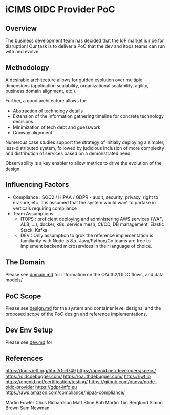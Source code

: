 # iCIMS OIDC Provider PoC

## Overview

The business development team has decided that the IdP market is ripe for disruption! Our task is to deliver a PoC that the dev and itops teams can run with and evolve.

## Methodology

A desirable architecture allows for guided evolution over multiple dimensions (application scalability, organizational scalability, agility, business domain alignment, etc.).

Further, a good architecture allows for:

* Abstraction of technology details
* Extension of the information gathering timeline for concrete technology decisions
* Minimization of tech debt and guesswork
* Conway alignment

Numerous case studies support the strategy of initially deploying a simpler, less-distributed system, followed by judicious inclusion of more complexity and distribution of services based on a demonstrated need.

Observability is a key enabler to allow metrics to drive the evolution of the design.


## Influencing Factors

* Compliance : SOC2 / HIPAA / GDPR - audit, security, privacy, right to erasure, etc. It is assumed that the system would want to partake in verticals requiring compliance
* Team Assumptions: 
  - ITOPS : proficient deploying and administering AWS services (WAF, ALB, ...), docker, k8s, service mesh, CI/CD, DB management, Elastic Stack, Kafka
  - DEV : Only assumption to grok the reference implementation is familiarity with Node.js 8.x. Java/Python/Go teams are free to implement backend microservices in their language of choice.

## The Domain

Please see [domain.md](./docs/domain.md) for information on the OAuth2/OIDC flows, and data models/

## PoC Scope

Please see [design.md](./docs/design.md) for the system and container level designs, and the proposed scope of the PoC design and reference implementations.

## Dev Env Setup

Please see [dev.md](./docs/dev.md) for 

## References

https://tools.ietf.org/html/rfc6749
https://openid.net/developers/specs/
https://oidcdebugger.com/
https://oauthdebugger.com/
https://jwt.io
https://openid.net/certification/testing/
https://github.com/panva/node-oidc-provider
https://gdpr-info.eu
https://aws.amazon.com/compliance/hipaa-compliance/

Martin Fowler
Chris Richardson
Matt Stine
Bob Martin
Tim Berglund
Simon Brown
Sam Newman

